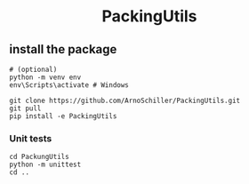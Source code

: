<div align="center">    

# PackingUtils
</div>


## install the package
```
# (optional) 
python -m venv env
env\Scripts\activate # Windows

git clone https://github.com/ArnoSchiller/PackingUtils.git
git pull
pip install -e PackingUtils

```
### Unit tests
```
cd PackungUtils
python -m unittest 
cd ..

```